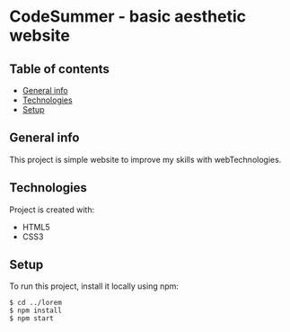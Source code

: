 # CodeSummer - basic aesthetic website

## Table of contents
* [General info](#general-info)
* [Technologies](#technologies)
* [Setup](#setup)

## General info
This project is simple website to improve my skills with webTechnologies.
	
## Technologies
Project is created with:
* HTML5
* CSS3

	
## Setup
To run this project, install it locally using npm:

```
$ cd ../lorem
$ npm install
$ npm start
```
